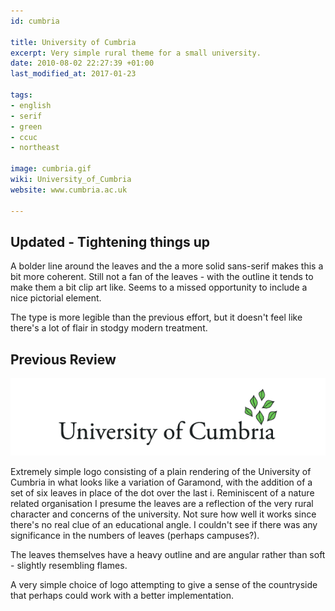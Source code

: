 ```yaml
---
id: cumbria

title: University of Cumbria
excerpt: Very simple rural theme for a small university.
date: 2010-08-02 22:27:39 +01:00
last_modified_at: 2017-01-23

tags:
- english
- serif
- green
- ccuc
- northeast

image: cumbria.gif
wiki: University_of_Cumbria
website: www.cumbria.ac.uk

---
```


## Updated - Tightening things up

A bolder line around the leaves and the a more solid sans-serif makes this a bit more coherent. Still not a fan of the leaves - with the outline it tends to make them a bit clip art like. Seems to a missed opportunity to include a nice pictorial element.

The type is more legible than the previous effort, but it doesn't feel like there's a lot of flair in stodgy modern treatment.

## Previous Review

![](/images/logospotter/cumbria-old.gif)

Extremely simple logo consisting of a plain rendering of the University of Cumbria in what looks like a variation of Garamond, with the addition of a set of six leaves in place of the dot over the last i. Reminiscent of a nature related organisation I presume the leaves are a reflection of the very rural character and concerns of the university. Not sure how well it works since there's no real clue of an educational angle. I couldn't see if there was any significance in the numbers of leaves (perhaps campuses?).

The leaves themselves have a heavy outline and are angular rather than soft - slightly resembling flames.

A very simple choice of logo attempting to give a sense of the countryside that perhaps could work with a better implementation.
